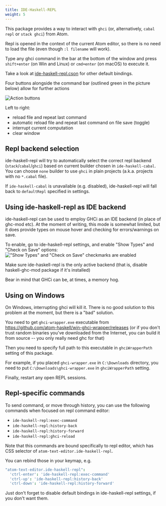 ```yaml
---
title: IDE-Haskell-REPL
weight: 5
---
```


This package provides a way to interact with `ghci` (or, alternatively, `cabal repl` or `stack ghci`) from Atom.

Repl is opened in the context of the current Atom editor, so there is no need to load the file (even though `:l filename` will work).

Type any ghci command in the bar at the bottom of the window and press `shift+enter` (on Win and Linux) or `cmd+enter` (on macOS) to execute it.

Take a look at [ide-haskell-repl.cson](https://github.com/atom-haskell/ide-haskell-repl/blob/master/keymaps/ide-haskell-repl.cson) for other default bindings.

Four buttons alongside the command bar (outlined green in the picture below) allow for further actions

![Action buttons](/images/e1316f16efe8dcacd42aedccc3f8ff63.png)

Left to right:

- reload file and repeat last command
- automatic reload file and repeat last command on file save (toggle)
- interrupt current computation
- clear window

## Repl backend selection

ide-haskell-repl will try to automatically select the correct repl backend (`stack`/`cabal`/`ghci`) based on current builder chosen in `ide-haskell-cabal`. You can choose `none` builder to use `ghci` in plain projects (a.k.a. projects with no `*.cabal` file).

If `ide-haskell-cabal` is unavailable (e.g. disabled), ide-haskell-repl will fall back to `defaultRepl` specified in settings.

## Using ide-haskell-repl as IDE backend

ide-haskell-repl can be used to employ GHCi as an IDE backend (in place of ghc-mod etc). At the
moment of writing, this mode is somewhat limited, but it does provide
types on mouse hover and checking for errors/warnings on save.

To enable, go to ide-haskell-repl settings, and enable "Show Types" and "Check on Save" options:
!["Show Types" and "Check on Save" checkmarks are enabled](/images/537aff42dc9252e648ec924c15fafdc3.png)

Make sure ide-haskell-repl is the only active backend (that is, disable haskell-ghc-mod package if it's installed)

Bear in mind that GHCi can be, at times, a memory hog.

## Using on Windows

On Windows, interrupting ghci will kill it. There is no good solution to this problem at the moment, but there is a "bad" solution.

You need to get `ghci-wrapper.exe` executable from https://github.com/atom-haskell/win-ghci-wrapper/releases (or if you don't trust random binaries you've downloaded from the Internet, you can build it from source -- you only really need ghc for that)

Then you need to specify full path to this executable in `ghciWrapperPath` setting of this package.

For example, if you placed `ghci-wrapper.exe` in `C:\Downloads` directory, you need to put `C:\Downloads\ghci-wrapper.exe` in `ghciWrapperPath` setting.

Finally, restart any open REPL sessions.

## Repl-specific commands

To send command, or move through history, you can use the following commands when focused on repl command editor:

* `ide-haskell-repl:exec-command`
* `ide-haskell-repl:history-back`
* `ide-haskell-repl:history-forward`
* `ide-haskell-repl:ghci-reload`

Note that this commands are bound specifically to repl editor, which has CSS selector of `atom-text-editor.ide-haskell-repl`.

You can rebind those in your keymap, e.g.

```cson
"atom-text-editor.ide-haskell-repl":
  'ctrl-enter': 'ide-haskell-repl:exec-command'
  'ctrl-up': 'ide-haskell-repl:history-back'
  'ctrl-down': 'ide-haskell-repl:history-forward'
```

Just don't forget to disable default bindings in ide-haskell-repl settings, if you don't want them.
